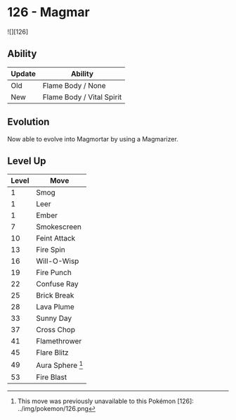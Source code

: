 # 126 - Magmar
![][126]

## Ability

Update | Ability
---    | ---
Old    | Flame Body / None
New    | Flame Body / Vital Spirit

## Evolution
Now able to evolve into Magmortar by using a Magmarizer.

## Level Up

Level | Move
---   | ---
  1   | Smog
  1   | Leer
  1   | Ember
  7   | Smokescreen
 10   | Feint Attack
 13   | Fire Spin
 16   | Will-O-Wisp
 19   | Fire Punch
 22   | Confuse Ray
 25   | Brick Break
 28   | Lava Plume
 33   | Sunny Day
 37   | Cross Chop
 41   | Flamethrower
 45   | Flare Blitz
 49   | Aura Sphere [^1]
 53   | Fire Blast

[^1]: This move was previously unavailable to this Pokémon
[126]: ../img/pokemon/126.png
